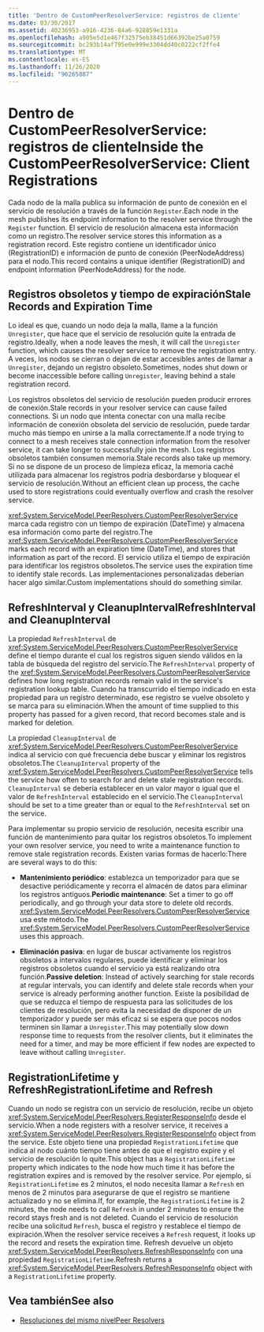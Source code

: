 ```yaml
---
title: 'Dentro de CustomPeerResolverService: registros de cliente'
ms.date: 03/30/2017
ms.assetid: 40236953-a916-4236-84a6-928859e1331a
ms.openlocfilehash: a905e5d1e467f32575eb38451d66392be25a0759
ms.sourcegitcommit: bc293b14af795e0e999e3304dd40c0222cf2ffe4
ms.translationtype: MT
ms.contentlocale: es-ES
ms.lasthandoff: 11/26/2020
ms.locfileid: "96265887"
---
```

# <a name="inside-the-custompeerresolverservice-client-registrations"></a><span data-ttu-id="5b907-102">Dentro de CustomPeerResolverService: registros de cliente</span><span class="sxs-lookup"><span data-stu-id="5b907-102">Inside the CustomPeerResolverService: Client Registrations</span></span>

<span data-ttu-id="5b907-103">Cada nodo de la malla publica su información de punto de conexión en el servicio de resolución a través de la función `Register`.</span><span class="sxs-lookup"><span data-stu-id="5b907-103">Each node in the mesh publishes its endpoint information to the resolver service through the `Register` function.</span></span> <span data-ttu-id="5b907-104">El servicio de resolución almacena esta información como un registro.</span><span class="sxs-lookup"><span data-stu-id="5b907-104">The resolver service stores this information as a registration record.</span></span> <span data-ttu-id="5b907-105">Este registro contiene un identificador único (RegistrationID) e información de punto de conexión (PeerNodeAddress) para el nodo.</span><span class="sxs-lookup"><span data-stu-id="5b907-105">This record contains a unique identifier (RegistrationID) and endpoint information (PeerNodeAddress) for the node.</span></span>  
  
## <a name="stale-records-and-expiration-time"></a><span data-ttu-id="5b907-106">Registros obsoletos y tiempo de expiración</span><span class="sxs-lookup"><span data-stu-id="5b907-106">Stale Records and Expiration Time</span></span>  

 <span data-ttu-id="5b907-107">Lo ideal es que, cuando un nodo deja la malla, llame a la función `Unregister`, que hace que el servicio de resolución quite la entrada de registro.</span><span class="sxs-lookup"><span data-stu-id="5b907-107">Ideally, when a node leaves the mesh, it will call the `Unregister` function, which causes the resolver service to remove the registration entry.</span></span> <span data-ttu-id="5b907-108">A veces, los nodos se cierran o dejan de estar accesibles antes de llamar a `Unregister`, dejando un registro obsoleto.</span><span class="sxs-lookup"><span data-stu-id="5b907-108">Sometimes, nodes shut down or become inaccessible before calling `Unregister`, leaving behind a stale registration record.</span></span>  
  
 <span data-ttu-id="5b907-109">Los registros obsoletos del servicio de resolución pueden producir errores de conexión.</span><span class="sxs-lookup"><span data-stu-id="5b907-109">Stale records in your resolver service can cause failed connections.</span></span> <span data-ttu-id="5b907-110">Si un nodo que intenta conectar con una malla recibe información de conexión obsoleta del servicio de resolución, puede tardar mucho más tiempo en unirse a la malla correctamente.</span><span class="sxs-lookup"><span data-stu-id="5b907-110">If a node trying to connect to a mesh receives stale connection information from the resolver service, it can take longer to successfully join the mesh.</span></span> <span data-ttu-id="5b907-111">Los registros obsoletos también consumen memoria.</span><span class="sxs-lookup"><span data-stu-id="5b907-111">Stale records also take up memory.</span></span> <span data-ttu-id="5b907-112">Si no se dispone de un proceso de limpieza eficaz, la memoria caché utilizada para almacenar los registros podría desbordarse y bloquear el servicio de resolución.</span><span class="sxs-lookup"><span data-stu-id="5b907-112">Without an efficient clean up process, the cache used to store registrations could eventually overflow and crash the resolver service.</span></span>  
  
 <span data-ttu-id="5b907-113"><xref:System.ServiceModel.PeerResolvers.CustomPeerResolverService> marca cada registro con un tiempo de expiración (DateTime) y almacena esa información como parte del registro.</span><span class="sxs-lookup"><span data-stu-id="5b907-113">The <xref:System.ServiceModel.PeerResolvers.CustomPeerResolverService> marks each record with an expiration time (DateTime), and stores that information as part of the record.</span></span> <span data-ttu-id="5b907-114">El servicio utiliza el tiempo de expiración para identificar los registros obsoletos.</span><span class="sxs-lookup"><span data-stu-id="5b907-114">The service uses the expiration time to identify stale records.</span></span> <span data-ttu-id="5b907-115">Las implementaciones personalizadas deberían hacer algo similar.</span><span class="sxs-lookup"><span data-stu-id="5b907-115">Custom implementations should do something similar.</span></span>  
  
## <a name="refreshinterval-and-cleanupinterval"></a><span data-ttu-id="5b907-116">RefreshInterval y CleanupInterval</span><span class="sxs-lookup"><span data-stu-id="5b907-116">RefreshInterval and CleanupInterval</span></span>  

 <span data-ttu-id="5b907-117">La propiedad `RefreshInterval` de <xref:System.ServiceModel.PeerResolvers.CustomPeerResolverService> define el tiempo durante el cual los registros siguen siendo válidos en la tabla de búsqueda del registro del servicio.</span><span class="sxs-lookup"><span data-stu-id="5b907-117">The `RefreshInterval` property of the <xref:System.ServiceModel.PeerResolvers.CustomPeerResolverService> defines how long registration records remain valid in the service's registration lookup table.</span></span> <span data-ttu-id="5b907-118">Cuando ha transcurrido el tiempo indicado en esta propiedad para un registro determinado, ese registro se vuelve obsoleto y se marca para su eliminación.</span><span class="sxs-lookup"><span data-stu-id="5b907-118">When the amount of time supplied to this property has passed for a given record, that record becomes stale and is marked for deletion.</span></span>  
  
 <span data-ttu-id="5b907-119">La propiedad `CleanupInterval` de <xref:System.ServiceModel.PeerResolvers.CustomPeerResolverService> indica al servicio con qué frecuencia debe buscar y eliminar los registros obsoletos.</span><span class="sxs-lookup"><span data-stu-id="5b907-119">The `CleanupInterval` property of the <xref:System.ServiceModel.PeerResolvers.CustomPeerResolverService> tells the service how often to search for and delete stale registration records.</span></span> <span data-ttu-id="5b907-120">`CleanupInterval` se debería establecer en un valor mayor o igual que el valor de `RefreshInterval` establecido en el servicio.</span><span class="sxs-lookup"><span data-stu-id="5b907-120">The `CleanupInterval` should be set to a time greater than or equal to the `RefreshInterval` set on the service.</span></span>  
  
 <span data-ttu-id="5b907-121">Para implementar su propio servicio de resolución, necesita escribir una función de mantenimiento para quitar los registros obsoletos.</span><span class="sxs-lookup"><span data-stu-id="5b907-121">To implement your own resolver service, you need to write a maintenance function to remove stale registration records.</span></span> <span data-ttu-id="5b907-122">Existen varias formas de hacerlo:</span><span class="sxs-lookup"><span data-stu-id="5b907-122">There are several ways to do this:</span></span>  
  
- <span data-ttu-id="5b907-123">**Mantenimiento periódico**: establezca un temporizador para que se desactive periódicamente y recorra el almacén de datos para eliminar los registros antiguos.</span><span class="sxs-lookup"><span data-stu-id="5b907-123">**Periodic maintenance**: Set a timer to go off periodically, and go through your data store to delete old records.</span></span> <span data-ttu-id="5b907-124"><xref:System.ServiceModel.PeerResolvers.CustomPeerResolverService> usa este método.</span><span class="sxs-lookup"><span data-stu-id="5b907-124">The <xref:System.ServiceModel.PeerResolvers.CustomPeerResolverService> uses this approach.</span></span>  
  
- <span data-ttu-id="5b907-125">**Eliminación pasiva**: en lugar de buscar activamente los registros obsoletos a intervalos regulares, puede identificar y eliminar los registros obsoletos cuando el servicio ya está realizando otra función.</span><span class="sxs-lookup"><span data-stu-id="5b907-125">**Passive deletion**: Instead of actively searching for stale records at regular intervals, you can identify and delete stale records when your service is already performing another function.</span></span> <span data-ttu-id="5b907-126">Existe la posibilidad de que se reduzca el tiempo de respuesta para las solicitudes de los clientes de resolución, pero evita la necesidad de disponer de un temporizador y puede ser más eficaz si se espera que pocos nodos terminen sin llamar a `Unregister`.</span><span class="sxs-lookup"><span data-stu-id="5b907-126">This may potentially slow down response time to requests from the resolver clients, but it eliminates the need for a timer, and may be more efficient if few nodes are expected to leave without calling `Unregister`.</span></span>  
  
## <a name="registrationlifetime-and-refresh"></a><span data-ttu-id="5b907-127">RegistrationLifetime y Refresh</span><span class="sxs-lookup"><span data-stu-id="5b907-127">RegistrationLifetime and Refresh</span></span>  

 <span data-ttu-id="5b907-128">Cuando un nodo se registra con un servicio de resolución, recibe un objeto <xref:System.ServiceModel.PeerResolvers.RegisterResponseInfo> desde el servicio.</span><span class="sxs-lookup"><span data-stu-id="5b907-128">When a node registers with a resolver service, it receives a <xref:System.ServiceModel.PeerResolvers.RegisterResponseInfo> object from the service.</span></span> <span data-ttu-id="5b907-129">Este objeto tiene una propiedad `RegistrationLifetime` que indica al nodo cuánto tiempo tiene antes de que el registro expire y el servicio de resolución lo quite.</span><span class="sxs-lookup"><span data-stu-id="5b907-129">This object has a `RegistrationLifetime` property which indicates to the node how much time it has before the registration expires and is removed by the resolver service.</span></span> <span data-ttu-id="5b907-130">Por ejemplo, si `RegistrationLifetime` es 2 minutos, el nodo necesita llamar a `Refresh` en menos de 2 minutos para asegurarse de que el registro se mantiene actualizado y no se elimina.</span><span class="sxs-lookup"><span data-stu-id="5b907-130">If, for example, the `RegistrationLifetime` is 2 minutes, the node needs to call `Refresh` in under 2 minutes to ensure the record stays fresh and is not deleted.</span></span> <span data-ttu-id="5b907-131">Cuando el servicio de resolución recibe una solicitud `Refresh`, busca el registro y restablece el tiempo de expiración.</span><span class="sxs-lookup"><span data-stu-id="5b907-131">When the resolver service receives a `Refresh` request, it looks up the record and resets the expiration time.</span></span> <span data-ttu-id="5b907-132">Refresh devuelve un objeto <xref:System.ServiceModel.PeerResolvers.RefreshResponseInfo> con una propiedad `RegistrationLifetime`.</span><span class="sxs-lookup"><span data-stu-id="5b907-132">Refresh returns a <xref:System.ServiceModel.PeerResolvers.RefreshResponseInfo> object with a `RegistrationLifetime` property.</span></span>  
  
## <a name="see-also"></a><span data-ttu-id="5b907-133">Vea también</span><span class="sxs-lookup"><span data-stu-id="5b907-133">See also</span></span>

- [<span data-ttu-id="5b907-134">Resoluciones del mismo nivel</span><span class="sxs-lookup"><span data-stu-id="5b907-134">Peer Resolvers</span></span>](peer-resolvers.md)
